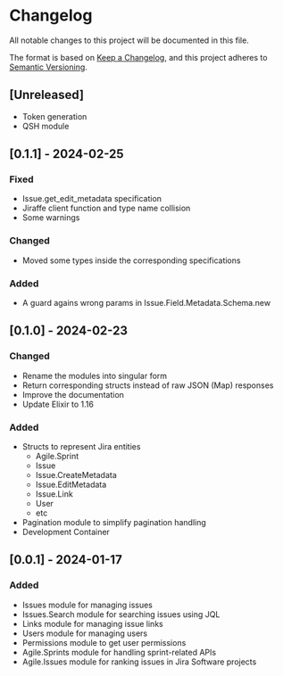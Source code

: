 # Changelog

All notable changes to this project will be documented in this file.

The format is based on [Keep a Changelog](https://keepachangelog.com/en/1.1.0/),
and this project adheres to [Semantic Versioning](https://semver.org/spec/v2.0.0.html).

## [Unreleased]

- Token generation
- QSH module

## [0.1.1] - 2024-02-25

### Fixed

- Issue.get_edit_metadata specification
- Jiraffe client function and type name collision
- Some warnings

### Changed

- Moved some types inside the corresponding specifications

### Added

- A guard agains wrong params in Issue.Field.Metadata.Schema.new

## [0.1.0] - 2024-02-23

### Changed

- Rename the modules into singular form
- Return corresponding structs instead of raw JSON (Map) responses
- Improve the documentation
- Update Elixir to 1.16

### Added

- Structs to represent Jira entities
  - Agile.Sprint
  - Issue
  - Issue.CreateMetadata
  - Issue.EditMetadata
  - Issue.Link
  - User
  - etc
- Pagination module to simplify pagination handling
- Development Container

## [0.0.1] - 2024-01-17

### Added

- Issues module for managing issues
- Issues.Search module for searching issues using JQL
- Links module for managing issue links
- Users module for managing users
- Permissions module to get user permissions
- Agile.Sprints module for handling sprint-related APIs
- Agile.Issues module for ranking issues in Jira Software projects
